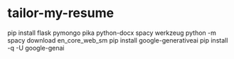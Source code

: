 # tailor-my-resume

pip install flask pymongo pika python-docx spacy werkzeug
python -m spacy download en_core_web_sm
pip install google-generativeai
pip install -q -U google-genai
